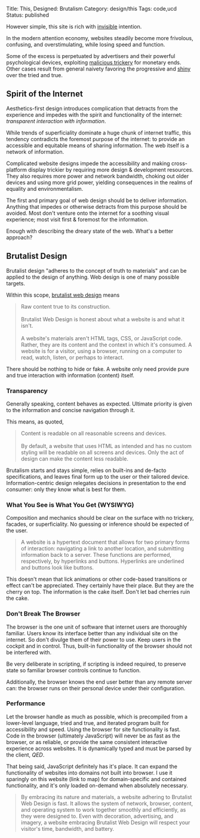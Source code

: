 Title: This, Designed: Brutalism 
Category: design/this
Tags: code,ucd
Status: published

However simple, this site is rich with [invisible](https://tannerchristensen.com/blog/2019/1/5/your-best-work-will-be-invisible) intention.

In the modern attention economy, websites steadily become more frivolous, confusing, and overstimulating, while losing speed and function. 

Some of the excess is perpetuated by advertisers and their powerful psychological devices, exploiting [malicious trickery](https://darkpatterns.org) for monetary ends. Other cases result from general naivety favoring the progressive and [shiny](https://blog.codinghorror.com/the-magpie-developer/) over the tried and true. 

## Spirit of the Internet

Aesthetics-first design introduces complication that detracts from the experience and impedes with the spirit and functionality of the internet: _transparent interaction with information_. 

While trends of superficiality dominate a huge chunk of internet traffic, this tendency contradicts the foremost purpose of the internet: to provide an accessible and equitable means of sharing information. The web itself is a network of information. 

Complicated website designs impede the accessibility and making cross-platform display trickier by requiring more design & development resources. They also requires more power and network bandwidth, choking out older devices and using more grid power, yielding consequences in the realms of equality and environmentalism. 

The first and primary goal of web design should be to deliver information. Anything that impedes or otherwise detracts from this purpose should be avoided. Most don't venture onto the internet for a soothing visual experience; most visit first & foremost for the information. 

Enough with describing the dreary state of the web. What's a better approach? 

## Brutalist Design

Brutalist design "adheres to the concept of truth to materials" and can be applied to the design of anything. Web design is one of many possible targets.
 
Within this scope, [brutalist web design](https://brutalist-web.design)  means
 
>  Raw content true to its construction.<br><br>
    Brutalist Web Design is honest about what a website is and what it isn't.<br><br>
    A website's materials aren't HTML tags, CSS, or JavaScript code. Rather, they are its content and the context in which it's consumed. A website is for a visitor, using a browser, running on a computer to read, watch, listen, or perhaps to interact.

There should be nothing to hide or fake. A website only need provide pure and true interaction with information (content) itself.  

### Transparency

Generally speaking, content behaves as expected. Ultimate priority is given to the information and concise navigation through it. 

This means, as quoted, 
> Content is readable on all reasonable screens and devices.<br><br>
  By default, a website that uses HTML as intended and has no custom styling will be readable on all screens and devices. Only the act of design can make the content less readable.

Brutalism starts and stays simple, relies on built-ins and de-facto specifications, and leaves final form up to the user or their tailored device. Information-centric design relegates decisions in presentation to the end consumer: only they know what is best for them. 

### What You See is What You Get (WYSIWYG)

Composition and mechanics should be clear on the surface with no trickery, facades, or superficiality. No guessing or inference should be expected of the user.

> A website is a hypertext document that allows for two primary forms of interaction: navigating a link to another location, and submitting information back to a server. These functions are performed, respectively, by hyperlinks and buttons. Hyperlinks are underlined and buttons look like buttons.

This doesn't mean that  lick animations or other code-based transitions or effect can't be appreciated. They certainly have their place. But they are the cherry on top. The information is the cake itself. Don't let bad cherries ruin the cake. 

### Don't Break The Browser

The browser is the one unit of software that internet users are thoroughly familiar. Users know its interface better than any individual site on the internet. So don't divulge them of their power to use. Keep users in the cockpit and in control. Thus, built-in functionality of the browser should not be interfered with. 

Be very deliberate in scripting, if scripting is indeed required, to preserve state so familiar browser controls continue to function.     

Additionally, the browser knows the end user better than any remote server can: the browser runs on their personal device under their configuration. 

### Performance

Let the browser handle as much as possible, which is precompiled from a lower-level language, tried and true, and iterated program built for accessibility and speed. Using the browser for site functionality is fast.  Code in the browser (ultimately JavaScript) will never be as fast as the browser, or as reliable, or provide the same consistent interactive experience across websites. It is dynamically typed and must be parsed by the client, *QED*.
 
That being said, JavaScript definitely has it's place. It can expand the functionality of websites into domains not built into browser. I use it sparingly on this website (link to map) for domain-specific and contained functionality, and it's only loaded on-demand when absolutely necessary. 

> By embracing its nature and materials, a website adhering to Brutalist Web Design is fast. It allows the system of network, browser, content, and operating system to work together smoothly and efficiently, as they were designed to. Even with decoration, advertising, and imagery, a website embracing Brutalist Web Design will respect your visitor's time, bandwidth, and battery. 


